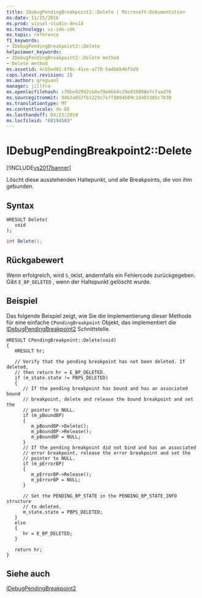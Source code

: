 ```yaml
---
title: IDebugPendingBreakpoint2::Delete | Microsoft-Dokumentation
ms.date: 11/15/2016
ms.prod: visual-studio-dev14
ms.technology: vs-ide-sdk
ms.topic: reference
f1_keywords:
- IDebugPendingBreakpoint2::Delete
helpviewer_keywords:
- IDebugPendingBreakpoint2::Delete method
- Delete method
ms.assetid: 4cb5ed81-6f0c-41ce-a770-5adb6b4bf5d9
caps.latest.revision: 10
ms.author: gregvanl
manager: jillfra
ms.openlocfilehash: c70be92992cb8ef9e6664c29e838098efc7aed76
ms.sourcegitcommit: 94b3a052fb1229c7e7f8804b09c1d403385c7630
ms.translationtype: MT
ms.contentlocale: de-DE
ms.lasthandoff: 04/23/2019
ms.locfileid: "68194503"
---
```

# <a name="idebugpendingbreakpoint2delete"></a>IDebugPendingBreakpoint2::Delete
[!INCLUDE[vs2017banner](../../../includes/vs2017banner.md)]

Löscht diese ausstehenden Haltepunkt, und alle Breakpoints, die von ihm gebunden.  
  
## <a name="syntax"></a>Syntax  
  
```cpp#  
HRESULT Delete(   
   void   
);  
```  
  
```csharp  
int Delete();  
```  
  
## <a name="return-value"></a>Rückgabewert  
 Wenn erfolgreich, wird `S_OK`ist, andernfalls ein Fehlercode zurückgegeben. Gibt `E_BP_DELETED` , wenn der Haltepunkt gelöscht wurde.  
  
## <a name="example"></a>Beispiel  
 Das folgende Beispiel zeigt, wie Sie die Implementierung dieser Methode für eine einfache `CPendingBreakpoint` Objekt, das implementiert die [IDebugPendingBreakpoint2](../../../extensibility/debugger/reference/idebugpendingbreakpoint2.md) Schnittstelle.  
  
```cpp#  
HRESULT CPendingBreakpoint::Delete(void)    
{    
   HRESULT hr;    
  
   // Verify that the pending breakpoint has not been deleted. If deleted,    
   // then return hr = E_BP_DELETED.    
   if (m_state.state != PBPS_DELETED)    
   {    
      // If the pending breakpoint has bound and has an associated bound   
      // breakpoint, delete and release the bound breakpoint and set the   
      // pointer to NULL.    
      if (m_pBoundBP)    
      {    
         m_pBoundBP->Delete();    
         m_pBoundBP->Release();    
         m_pBoundBP = NULL;    
      }    
      // If the pending breakpoint did not bind and has an associated   
      // error breakpoint, release the error breakpoint and set the   
      // pointer to NULL.   
      if (m_pErrorBP)    
      {    
         m_pErrorBP->Release();    
         m_pErrorBP = NULL;    
      }    
  
      // Set the PENDING_BP_STATE in the PENDING_BP_STATE_INFO structure   
      // to deleted.     
      m_state.state = PBPS_DELETED;    
   }    
   else    
   {    
      hr = E_BP_DELETED;    
   }    
  
   return hr;    
}    
```  
  
## <a name="see-also"></a>Siehe auch  
 [IDebugPendingBreakpoint2](../../../extensibility/debugger/reference/idebugpendingbreakpoint2.md)
